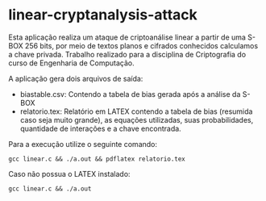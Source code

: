 # linear-cryptanalysis-attack

Esta aplicação realiza um ataque de criptoanálise linear a partir de uma S-BOX 256 bits, por meio de textos planos e cifrados conhecidos calculamos a chave privada. Trabalho realizado para a disciplina de Criptografia do curso de Engenharia de Computação.


A aplicação gera dois arquivos de saída: 

* biastable.csv: Contendo a tabela de bias gerada após a análise da S-BOX
* relatorio.tex: Relatório em LATEX contendo a tabela de bias (resumida caso seja muito grande), as equações utilizadas, suas probabilidades, quantidade de interações e a chave encontrada.

Para a execução utilize o seguinte comando:

```console
gcc linear.c && ./a.out && pdflatex relatorio.tex
```

Caso não possua o LATEX instalado:

```console
gcc linear.c && ./a.out
```

